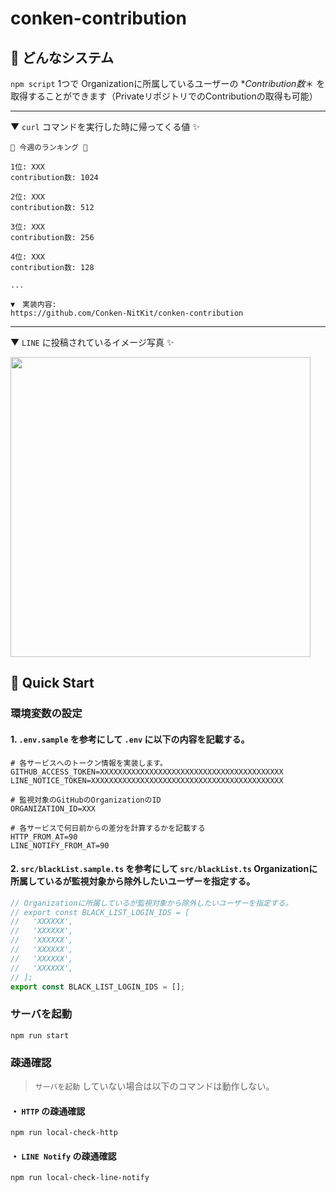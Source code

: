 # conken-contribution

## 🤔 どんなシステム

`npm script` 1つで Organizationに所属しているユーザーの **Contribution数*＊ を取得することができます（PrivateリポジトリでのContributionの取得も可能）

---

▼ `curl` コマンドを実行した時に帰ってくる値 ✨

```
🎉 今週のランキング 🎉

1位: XXX
contribution数: 1024

2位: XXX
contribution数: 512

3位: XXX
contribution数: 256

4位: XXX
contribution数: 128

...

▼　実装内容:
https://github.com/Conken-NitKit/conken-contribution
```

---

▼ `LINE` に投稿されているイメージ写真 ✨

<img src="https://user-images.githubusercontent.com/41711771/156927826-6d073492-e5d9-455b-af01-6344dd0e9c54.png" width="480">


## 🔰 Quick Start

### 環境変数の設定

#### 1. `.env.sample` を参考にして `.env` に以下の内容を記載する。

```
# 各サービスへのトークン情報を実装します。
GITHUB_ACCESS_TOKEN=XXXXXXXXXXXXXXXXXXXXXXXXXXXXXXXXXXXXXXXXX
LINE_NOTICE_TOKEN=XXXXXXXXXXXXXXXXXXXXXXXXXXXXXXXXXXXXXXXXXXX

# 監視対象のGitHubのOrganizationのID
ORGANIZATION_ID=XXX

# 各サービスで何日前からの差分を計算するかを記載する
HTTP_FROM_AT=90
LINE_NOTIFY_FROM_AT=90
```

#### 2. `src/blackList.sample.ts` を参考にして `src/blackList.ts` Organizationに所属しているが監視対象から除外したいユーザーを指定する。

```ts
// Organizationに所属しているが監視対象から除外したいユーザーを指定する。
// export const BLACK_LIST_LOGIN_IDS = [
//   'XXXXXX',
//   'XXXXXX',
//   'XXXXXX',
//   'XXXXXX',
//   'XXXXXX',
//   'XXXXXX',
// ];
export const BLACK_LIST_LOGIN_IDS = [];
```

### サーバを起動

```
npm run start
```

### 疎通確認

> `サーバを起動` していない場合は以下のコマンドは動作しない。

#### ・ `HTTP` の疎通確認

```
npm run local-check-http
```

#### ・ `LINE Notify` の疎通確認

```
npm run local-check-line-notify
```
